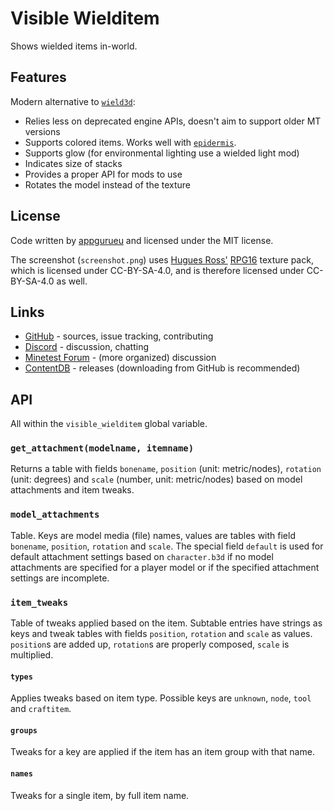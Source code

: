 # Visible Wielditem

Shows wielded items in-world.

## Features

Modern alternative to [`wield3d`](https://github.com/stujones11/wield3d):

* Relies less on deprecated engine APIs, doesn't aim to support older MT versions
* Supports colored items. Works well with [`epidermis`](https://github.com/epidermis).
* Supports glow (for environmental lighting use a wielded light mod)
* Indicates size of stacks
* Provides a proper API for mods to use
* Rotates the model instead of the texture

## License

Code written by [appgurueu](https://github.com/appgurueu) and licensed under the MIT license.

The screenshot (`screenshot.png`) uses [Hugues Ross'](https://content.minetest.net/users/Hugues%20Ross/) [RPG16](https://content.minetest.net/packages/Hugues%20Ross/rpg16/) texture pack, which is licensed under CC-BY-SA-4.0, and is therefore licensed under CC-BY-SA-4.0 as well.

## Links

* [GitHub](https://github.com/appgurueu/visible_wielditem) - sources, issue tracking, contributing
* [Discord](https://discord.gg/ysP74by) - discussion, chatting
* [Minetest Forum](https://forum.minetest.net/viewtopic.php?f=9&t=27714) - (more organized) discussion
* [ContentDB](https://content.minetest.net/packages/LMD/visible_wielditem/) - releases (downloading from GitHub is recommended)

## API

All within the `visible_wielditem` global variable.

### `get_attachment(modelname, itemname)`

Returns a table with fields `bonename`, `position` (unit: metric/nodes), `rotation` (unit: degrees) and `scale` (number, unit: metric/nodes) based on model attachments and item tweaks.

### `model_attachments`

Table. Keys are model media (file) names, values are tables with field `bonename`, `position`, `rotation` and `scale`. The special field `default` is used for default attachment settings based on `character.b3d` if no model attachments are specified for a player model or if the specified attachment settings are incomplete.

### `item_tweaks`

Table of tweaks applied based on the item. Subtable entries have strings as keys and tweak tables with fields `position`, `rotation` and `scale` as values. `position`s are added up, `rotation`s are properly composed, `scale` is multiplied.

#### `types`

Applies tweaks based on item type. Possible keys are `unknown`, `node`, `tool` and `craftitem`.

#### `groups`

Tweaks for a key are applied if the item has an item group with that name.

#### `names`

Tweaks for a single item, by full item name.
